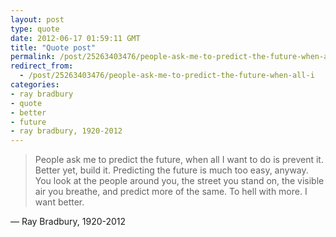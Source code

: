 ```yaml
---
layout: post
type: quote
date: 2012-06-17 01:59:11 GMT
title: "Quote post"
permalink: /post/25263403476/people-ask-me-to-predict-the-future-when-all-i
redirect_from: 
  - /post/25263403476/people-ask-me-to-predict-the-future-when-all-i
categories:
- ray bradbury
- quote
- better
- future
- ray bradbury, 1920-2012
---
```

<blockquote>People ask me to predict the future, when all I want to do is prevent it. Better yet, build it. Predicting the future is much too easy, anyway. You look at the people around you, the street you stand on, the visible air you breathe, and predict more of the same. To hell with more. I want better.</blockquote>

 — Ray Bradbury, 1920-2012